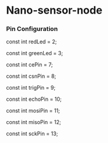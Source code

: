 # Nano-sensor-node

### Pin Configuration

const int redLed = 2;

const int greenLed = 3;

const int cePin = 7;

const int csnPin = 8;

const int trigPin = 9;

const int echoPin = 10;

const int mosiPin = 11;

const int misoPin = 12;

const int sckPin = 13;
